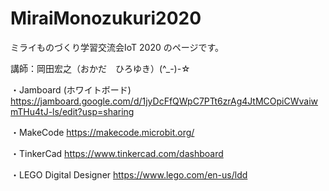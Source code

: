 # MiraiMonozukuri2020
ミライものづくり学習交流会IoT 2020 のページです。

講師：岡田宏之（おかだ　ひろゆき）(^_-)-☆

・Jamboard (ホワイトボード)
https://jamboard.google.com/d/1jyDcFfQWpC7PTt6zrAg4JtMCOpiCWvaiwmTHu4tJ-ls/edit?usp=sharing

・MakeCode
https://makecode.microbit.org/

・TinkerCad
https://www.tinkercad.com/dashboard

・LEGO Digital Designer
https://www.lego.com/en-us/ldd
